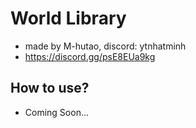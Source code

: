 # World Library
- made by M-hutao, discord: ytnhatminh
- https://discord.gg/psE8EUa9kg
## How to use?
- Coming Soon...
